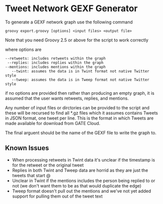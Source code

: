 # Tweet Network GEXF Generator

To generate a GEXF network graph use the following command

```
groovy export.groovy [options] <input files> <output file>
```

Note that you need Groovy 2.5 or above for the script to work correctly

where options are

```
--retweets: includes retweets within the graph
 --replies: includes replies within the graph
--mentions: includes mentions within the graph
   --twint: assumes the data is in Twint format not native Twitter style
   --tweep: assumes the data is in Tweep format not native Twitter style
```

if no options are provided then rather than producing an empty graph, it is
assumed that the user wants retweets, replies, and mentions.

Any number of input files or dirctories can be provided to the script and these
will be recursed to find all *.gz files which it assumes contains Tweets in
JSON format, one tweet per line. This is the format in which Tweets are made
available for download from GATE Cloud.

The final arguent should be the name of the GEXF file to write the graph to.

## Known Issues
- When processing retweets in Twint data it's unclear if the timestamp is for
  the retweet or the original tweet
- Replies in both Twint and Tweep data are horrid as they are just the tweets
  that start @
- Unclear in Twint if the mentions includes the person being replied to or not
  (we don't want them to be as that would duplicate the edge)
- Tweep format doesn't pull out the mentions and we've not yet added support
  for pulling them out of the tweet text
